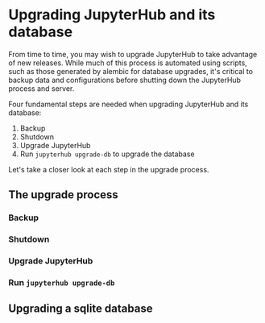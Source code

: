 # Upgrading JupyterHub and its database

From time to time, you may wish to upgrade JupyterHub to take advantage
of new releases. While much of this process is automated using scripts,
such as those generated by alembic for database upgrades, it's critical
to backup data and configurations before shutting down the JupyterHub
process and server.

Four fundamental steps are needed when upgrading JupyterHub and its
database:

1. Backup
2. Shutdown
3. Upgrade JupyterHub
4. Run `jupyterhub upgrade-db` to upgrade the database

Let's take a closer look at each step in the upgrade process.

## The upgrade process

### Backup

### Shutdown

### Upgrade JupyterHub

### Run `jupyterhub upgrade-db`


## Upgrading a sqlite database



